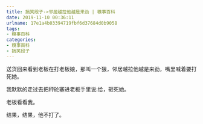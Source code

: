 ```yaml
---
title: 搞笑段子->邻居越拉他越是来劲 | 糗事百科
date: 2019-11-10 00:36:11
urlname: 17e1a4b03394719fbf6d37684d0b9058
tags: 
- 糗事百科
categories:
- 糗事百科
- 搞笑段子
---
```

送货回来看到老板在打老板娘，那叫一个狠，邻居越拉他越是来劲，嘴里喊着要打死她。

我默默的走过去把秤砣塞进老板手里说:给，砸死她。

老板看看我。

结果，结果，他不打了。


